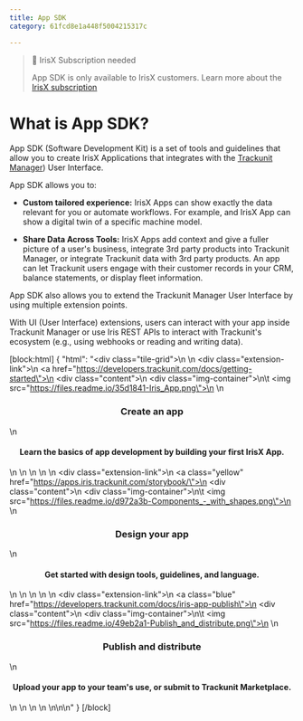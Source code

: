 ```yaml
---
title: App SDK
category: 61fcd8e1a448f5004215317c

---
```


> 📘 IrisX Subscription needed
>
> App SDK is only available to IrisX customers. Learn more about the [IrisX subscription](https://developers.trackunit.com/docs/irisx-overview)

# What is App SDK?

App SDK (Software Development Kit) is a set of tools and guidelines that allow you to create IrisX Applications that integrates with the [Trackunit Manager](https://trackunit.com/trackunit-manager/)) User Interface.

App SDK allows you to:

- **Custom tailored experience:** IrisX Apps can show exactly the data relevant for you or automate workflows. For example, and IrisX App can show a digital twin of a specific machine model.

- **Share Data Across Tools:** IrisX Apps add context and give a fuller picture of a user's business, integrate 3rd party products into Trackunit Manager, or integrate Trackunit data with 3rd party products. An app can let Trackunit users engage with their customer records in your CRM, balance statements, or display fleet information.

App SDK also allows you to extend the Trackunit Manager User Interface by using multiple extension points.

With UI (User Interface) extensions, users can interact with your app inside Trackunit Manager or use Iris REST APIs to interact with Trackunit's ecosystem (e.g., using webhooks or reading and writing data).

[block:html]
{
  "html": "<div class=\"tile-grid\">\n  \n  <div class=\"extension-link\">\n    <a href=\"https://developers.trackunit.com/docs/getting-started\">\n      <div class=\"content\">\n        <div class=\"img-container\">\n\t        <img src=\"https://files.readme.io/35d1841-Iris_App.png\">\n        </div>\n        <h3><center>Create an app</center></h3>\n        <h4><center>Learn the basics of app development by building your first IrisX App.</center></h4>\n      </div>\n    </a>\n  </div>\n  \n  <div class=\"extension-link\">\n    <a class=\"yellow\" href=\"https://apps.iris.trackunit.com/storybook/\">\n      <div class=\"content\">\n        <div class=\"img-container\">\n\t        <img src=\"https://files.readme.io/d972a3b-Components_-_with_shapes.png\">\n          </div>\n        <h3><center>Design your app</center></h3>\n        <h4><center>Get started with design tools, guidelines, and language.</center></h4>\n      </div>\n    </a>\n  </div>\n  \n    <div class=\"extension-link\">\n    <a class=\"blue\" href=\"https://developers.trackunit.com/docs/iris-app-publish\">\n      <div class=\"content\">\n        <div class=\"img-container\">\n\t        <img src=\"https://files.readme.io/49eb2a1-Publish_and_distribute.png\">\n        </div>\n        <h3><center>Publish and distribute</center></h3>\n        <h4><center>Upload your app to your team's use, or submit to Trackunit Marketplace.</center></h4>\n      </div>\n    </a>\n  </div>\n  \n</div>\n\n<style>\n  .tile-grid{\n    display: flex;\n    flex-direction: row;\n    width: 100%;\n    gap: 3rem;\n  }\n  \n  .content{\n    display: flex;\n    flex-direction: column;\n  }\n  \n  .img-container {\n    border-radius: 3rem;\n    width: 100%;\n    overflow: hidden;\n    aspect-ratio: 1/1;\n  }\n  \n .tile-grid .extension-link{\n   display: flex;\n   flex: 1;\n   overflow: hidden;\n  }\n  \n  .img-container img{\n    height: 100%;\n    width: auto;\n    max-width: unset !important;\n  }\n  \n .extension-link>a{\n    text-decoration: none !important;\n    width: 100%;\n  }\n  \n  .content h4{\n    margin-top: unset !important;\n    font-weight: 500;\n    color: #493736 !important;\n  }\n  \n  .content h3{\n    margin-bottom: 0.5rem !important;\n  }\n\n\n</style>"
}
[/block]